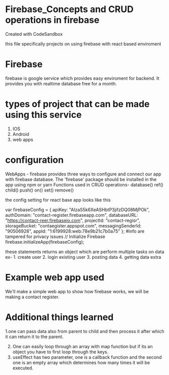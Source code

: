# Firebase_Concepts and CRUD operations in firebase

Created with CodeSandbox

this file specifically projects on using firebase with react based enviroment

# Firebase

firebase is google service which provides easy enviroment for backend.
It provides you with realtime database free for a month.

# types of project that can be made using this service

1. IOS
2. Android
3. web apps

# configuration

WebApps - firebase provides three ways to configure and connect our app with firebase database. The 'firebase' package should be installed
in the app using npm or yarn
Functions used in CRUD operations-
database()
ref()
child()
push()
on()
set()
remove()

the config setting for react base app looks like this

var firebaseConfig = {
apiKey: "AIzaS5k6XeASHbtP3jifzDQ08MjPOk",
authDomain: "contact-register.firebaseapp.com",
databaseURL: "https://contact-reer.firebaseio.com",
projectId: "contact-regisr",
storageBucket: "contaegister.appspot.com",
messagingSenderId: "90506928",
appId: "1:6199928:web:78e9b21c7b0a75"
};
#info are tampered for privacy issues
// Initialize Firebase
firebase.initializeApp(firebaseConfig);

these statements returns an object which are perform multiple tasks on data ex- 1. create user 2. login existing user 3. posting data 4. getting data
extra

# Example web app used

We'll make a simple web app to show how firebase works, we will be making a contact register.

# Additional things learned

1.one can pass data also from parent to child and then process it after which it can return it to the parent.

2. One can easily loop through an array with map function but if its an object you have to first loop
   through the keys.
3. useEffect has two parameter, one is a callback function and the second one is an empty array which determines how many times it will be executed.
